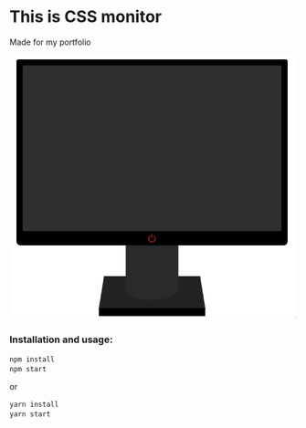 # This is CSS monitor

Made for my portfolio

![Keyboard Img](https://github.com/gremcha/react-css-monitor/blob/master/public/monitor.v1.png)

### Installation and usage:

```bash
npm install
npm start
```

or

```bash
yarn install
yarn start
```

